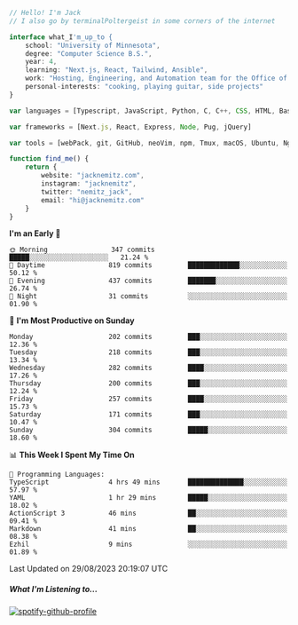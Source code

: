```typescript
// Hello! I'm Jack
// I also go by terminalPoltergeist in some corners of the internet

interface what_I'm_up_to {
    school: "University of Minnesota",
    degree: "Computer Science B.S.",
    year: 4,
    learning: "Next.js, React, Tailwind, Ansible",
    work: "Hosting, Engineering, and Automation team for the Office of Information Technology at UMN",
    personal-interests: "cooking, playing guitar, side projects"
}

var languages = [Typescript, JavaScript, Python, C, C++, CSS, HTML, Bash, VimScript]

var frameworks = [Next.js, React, Express, Node, Pug, jQuery]

var tools = [webPack, git, GitHub, neoVim, npm, Tmux, macOS, Ubuntu, Nginx, Ansible, Cloudflare, DigitalOcean]

function find_me() {
    return {
        website: "jacknemitz.com",
        instagram: "jacknemitz",
        twitter: "nemitz_jack",
        email: "hi@jacknemitz.com"
    }
}
```

<!--START_SECTION:waka-->
**I'm an Early 🐤** 

```text
🌞 Morning                347 commits         █████░░░░░░░░░░░░░░░░░░░░   21.24 % 
🌆 Daytime                819 commits         █████████████░░░░░░░░░░░░   50.12 % 
🌃 Evening                437 commits         ███████░░░░░░░░░░░░░░░░░░   26.74 % 
🌙 Night                  31 commits          ░░░░░░░░░░░░░░░░░░░░░░░░░   01.90 % 
```
📅 **I'm Most Productive on Sunday** 

```text
Monday                   202 commits         ███░░░░░░░░░░░░░░░░░░░░░░   12.36 % 
Tuesday                  218 commits         ███░░░░░░░░░░░░░░░░░░░░░░   13.34 % 
Wednesday                282 commits         ████░░░░░░░░░░░░░░░░░░░░░   17.26 % 
Thursday                 200 commits         ███░░░░░░░░░░░░░░░░░░░░░░   12.24 % 
Friday                   257 commits         ████░░░░░░░░░░░░░░░░░░░░░   15.73 % 
Saturday                 171 commits         ███░░░░░░░░░░░░░░░░░░░░░░   10.47 % 
Sunday                   304 commits         █████░░░░░░░░░░░░░░░░░░░░   18.60 % 
```


📊 **This Week I Spent My Time On** 

```text
💬 Programming Languages: 
TypeScript               4 hrs 49 mins       ██████████████░░░░░░░░░░░   57.97 % 
YAML                     1 hr 29 mins        █████░░░░░░░░░░░░░░░░░░░░   18.02 % 
ActionScript 3           46 mins             ██░░░░░░░░░░░░░░░░░░░░░░░   09.41 % 
Markdown                 41 mins             ██░░░░░░░░░░░░░░░░░░░░░░░   08.38 % 
Ezhil                    9 mins              ░░░░░░░░░░░░░░░░░░░░░░░░░   01.89 % 
```


 Last Updated on 29/08/2023 20:19:07 UTC
<!--END_SECTION:waka-->

##### What I'm Listening to...

[![spotify-github-profile](https://spotify-github-profile.vercel.app/api/view?uid=jack.nemitz&cover_image=true&show_offline=true&bar_color=53b14f&bar_color_cover=false&background_color=121212FF)](https://spotify-github-profile.vercel.app/api/view?uid=jack.nemitz&redirect=true)

